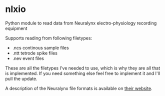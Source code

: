 nlxio
=====

Python module to read data from Neuralynx electro-physiology recording equipment

Supports reading from following filetypes:
*  .ncs continous sample files
*  .ntt tetrode spike files
*  .nev event files

These are all the filetypes I've needed to use, which is why they are all
that is implemented. If you need something else feel free to implement it
and I'll pull the update.

A description of the Neuralynx file formats is available on [their website](http://neuralynx.com/research_software/development_software/).
